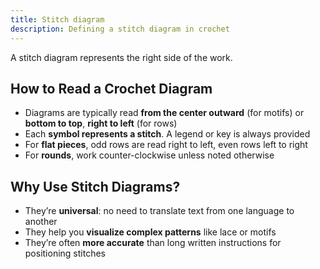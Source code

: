 ```yaml
---
title: Stitch diagram
description: Defining a stitch diagram in crochet
---
```

A stitch diagram represents the right side of the work. 

## How to Read a Crochet Diagram

- Diagrams are typically read **from the center outward** (for motifs) or **bottom to top**, **right to left** (for rows)
- Each **symbol represents a stitch**. A legend or key is always provided
- For **flat pieces**, odd rows are read right to left, even rows left to right
- For **rounds**, work counter-clockwise unless noted otherwise


## Why Use Stitch Diagrams?

- They’re **universal**: no need to translate text from one language to another
- They help you **visualize complex patterns** like lace or motifs
- They’re often **more accurate** than long written instructions for positioning stitches

